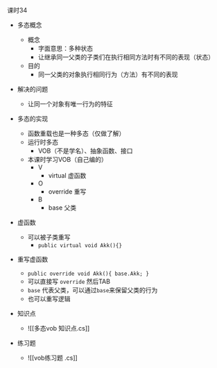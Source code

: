 
课时34

- 多态概念
	- 概念
		- 字面意思：多种状态
		- 让继承同一父类的子类们在执行相同方法时有不同的表现（状态）
	- 目的
		- 同一父类的对象执行相同行为（方法）有不同的表现
- 解决的问题
	- 让同一个对象有唯一行为的特征
- 多态的实现
	- 函数重载也是一种多态（仅做了解）
	- 运行时多态
		- VOB（不是学名）、抽象函数、接口
	- 本课时学习VOB（自己编的）
		- V
			- virtual 虚函数
		- O
			- override 重写
		- B
			- base 父类
- 虚函数
	- 可以被子类重写
		- `public virtual void Akk(){}`
- 重写虚函数
	- `public override void Akk(){ base.Akk; }`
	- 可以直接写 `override` 然后TAB
	- `base` 代表父类，可以通过`base`来保留父类的行为
	- 也可以重写逻辑

- 知识点
	- ![[多态vob 知识点.cs]]

- 练习题
	- ![[vob练习题 .cs]]